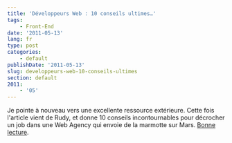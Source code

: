 ```yaml
---
title: 'Développeurs Web : 10 conseils ultimes…'
tags:
    - Front-End
date: '2011-05-13'
lang: fr
type: post
categories:
    - default
publishDate: '2011-05-13'
slug: developpeurs-web-10-conseils-ultimes
section: default
2011:
    - '05'
---
```


Je pointe à nouveau vers une excellente ressource extérieure. Cette fois l'article vient de Rudy, et donne 10 conseils incontournables pour décrocher un job dans une Web Agency qui envoie de la marmotte sur Mars. [Bonne lecture](http://rudyonweb.net/conseils-premier-emploi-agence-web/).
